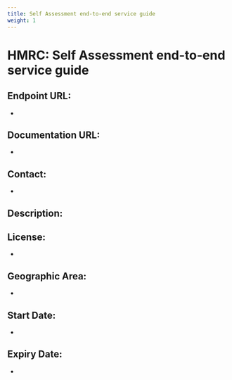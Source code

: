 ```yaml
---
title: Self Assessment end-to-end service guide
weight: 1
---
```


# HMRC: Self Assessment end-to-end service guide

## Endpoint URL:
 - []()

## Documentation URL:
 - []()

## Contact:
 - [](mailto:)

## Description:


## License:
 - 

## Geographic Area:
 - 

## Start Date:
 - 

## Expiry Date:
 - 

